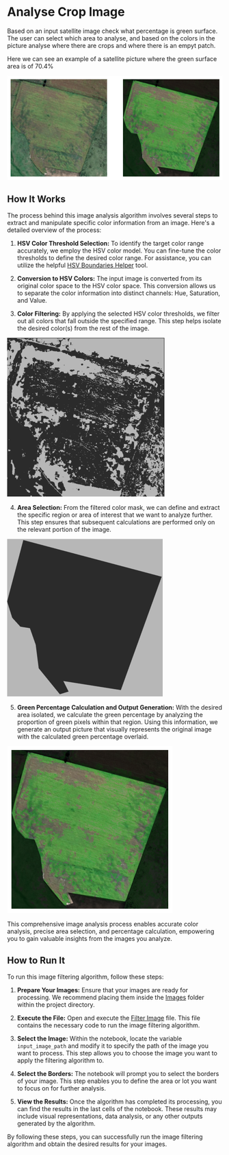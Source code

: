 # Analyse Crop Image
Based on an input satellite image check what percentage is green surface.
The user can select which area to analyse, and based on the colors in the picture analyse where there are crops and where there is an empyt patch.


Here we can see an example of a satellite picture where the green surface area is of  70.4%

![Initial & Final Images](Images/Outputs/first_and_final_images.png)



## How It Works

The process behind this image analysis algorithm involves several steps to extract and manipulate specific color information from an image. Here's a detailed overview of the process:

1. **HSV Color Threshold Selection:** To identify the target color range accurately, we employ the HSV color model. You can fine-tune the color thresholds to define the desired color range. For assistance, you can utilize the helpful [HSV Boundaries Helper](color_hsv_boundaries_helper.py) tool.

2. **Conversion to HSV Colors:** The input image is converted from its original color space to the HSV color space. This conversion allows us to separate the color information into distinct channels: Hue, Saturation, and Value.

3. **Color Filtering:** By applying the selected HSV color thresholds, we filter out all colors that fall outside the specified range. This step helps isolate the desired color(s) from the rest of the image.

![Color Mask](Images/Outputs/green_color_mask.png)

4. **Area Selection:** From the filtered color mask, we can define and extract the specific region or area of interest that we want to analyze further. This step ensures that subsequent calculations are performed only on the relevant portion of the image.

![Lot Crop](Images/Outputs/desired_lot_crop.png)

5. **Green Percentage Calculation and Output Generation:** With the desired area isolated, we calculate the green percentage by analyzing the proportion of green pixels within that region. Using this information, we generate an output picture that visually represents the original image with the calculated green percentage overlaid.

![Color Mask](Images/Outputs/final_image.png)

This comprehensive image analysis process enables accurate color analysis, precise area selection, and percentage calculation, empowering you to gain valuable insights from the images you analyze.

## How to Run It

To run this image filtering algorithm, follow these steps:

1. **Prepare Your Images:** Ensure that your images are ready for processing. We recommend placing them inside the [Images](Images) folder within the project directory.

2. **Execute the File:** Open and execute the [Filter Image](demo_file.ipynb) file. This file contains the necessary code to run the image filtering algorithm.

3. **Select the Image:** Within the notebook, locate the variable `input_image_path` and modify it to specify the path of the image you want to process. This step allows you to choose the image you want to apply the filtering algorithm to.

4. **Select the Borders:** The notebook will prompt you to select the borders of your image. This step enables you to define the area or lot you want to focus on for further analysis.

5. **View the Results:** Once the algorithm has completed its processing, you can find the results in the last cells of the notebook. These results may include visual representations, data analysis, or any other outputs generated by the algorithm.

By following these steps, you can successfully run the image filtering algorithm and obtain the desired results for your images.

